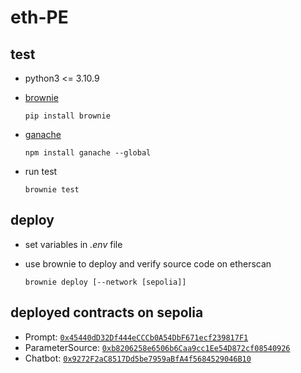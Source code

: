 # eth-PE

## test
- python3 <= 3.10.9
- [brownie](https://eth-brownie.readthedocs.io/en/stable/index.html)
  ```shell
  pip install brownie
  ```

- [ganache](https://github.com/trufflesuite/ganache)
  ```shell
  npm install ganache --global
  ```

- run test
  ```shell
  brownie test
  ```

## deploy
- set variables in _.env_ file

- use brownie to deploy and verify source code on etherscan
  ```shell
  brownie deploy [--network [sepolia]]
  ```

## deployed contracts on sepolia
- Prompt: [`0x45440dD32Df444eCCCb0A54DbF671ecf239817F1`](https://sepolia.etherscan.io/address/0x45440dD32Df444eCCCb0A54DbF671ecf239817F1)
- ParameterSource: [`0xb8206258e6506b6Caa9cc1Ee54D872cf08540926`](https://sepolia.etherscan.io/address/0xb8206258e6506b6Caa9cc1Ee54D872cf08540926)
- Chatbot: [`0x9272F2aC8517Dd5be7959aBfA4f5684529046B10`](https://sepolia.etherscan.io/address/0x9272F2aC8517Dd5be7959aBfA4f5684529046B10)
